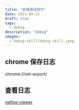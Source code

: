 ```yaml
---
title: "前端调试技巧"
date: 2021-09-22
draft: true
tags:
  - debug
description: "debug"
images:
  - debug-skill/debug-skill.jpeg
---
```


## chrome 保存日志

chrome://net-export/

## 查看日志

[netlog-viewer](https://netlog-viewer.appspot.com/#import)

